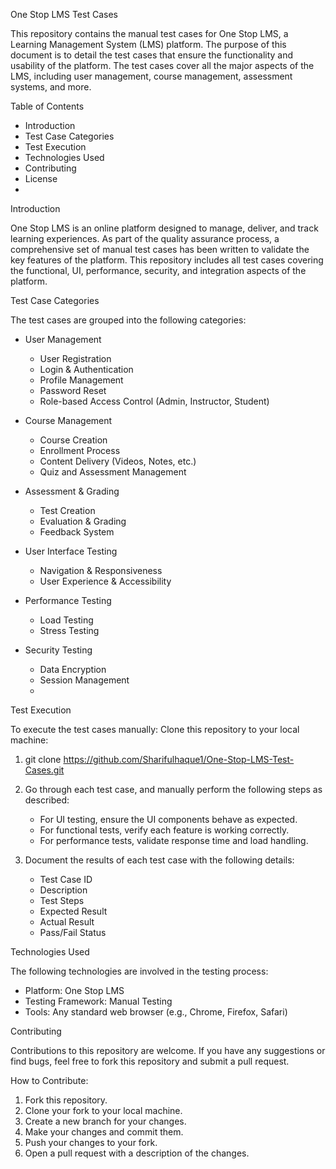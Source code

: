 ﻿One Stop LMS Test Cases
 
This repository contains the manual test cases for One Stop LMS, a Learning Management System (LMS) platform. The purpose of this document is to detail the test cases that ensure the functionality and usability of the platform. The test cases cover all the major aspects of the LMS, including user management, course management, assessment systems, and more.

Table of Contents

* Introduction
* Test Case Categories
* Test Execution
* Technologies Used
* Contributing
* License
* 
Introduction

One Stop LMS is an online platform designed to manage, deliver, and track learning experiences. As part of the quality assurance process, a comprehensive set of manual test cases has been written to validate the key features of the platform.
This repository includes all test cases covering the functional, UI, performance, security, and integration aspects of the platform.

Test Case Categories

The test cases are grouped into the following categories:

* User Management
  
   * User Registration
   * Login & Authentication
   * Profile Management
   * Password Reset
   * Role-based Access Control (Admin, Instructor, Student)
     
* Course Management
  
   * Course Creation
   * Enrollment Process
   * Content Delivery (Videos, Notes, etc.)
   * Quiz and Assessment Management
     
* Assessment & Grading
  
   * Test Creation
   * Evaluation & Grading
   * Feedback System
     
* User Interface Testing
  
   * Navigation & Responsiveness
   * User Experience & Accessibility
     
* Performance Testing
  
   * Load Testing
   * Stress Testing
     
* Security Testing
  
   * Data Encryption
   * Session Management
   * 
Test Execution

To execute the test cases manually:
Clone this repository to your local machine:


1. git clone https://github.com/Sharifulhaque1/One-Stop-LMS-Test-Cases.git


2. Go through each test case, and manually perform the following steps as described:
   * For UI testing, ensure the UI components behave as expected.
   * For functional tests, verify each feature is working correctly.
   * For performance tests, validate response time and load handling.
     
3. Document the results of each test case with the following details:
   * Test Case ID
   * Description
   * Test Steps
   * Expected Result
   * Actual Result
   * Pass/Fail Status
     
Technologies Used

The following technologies are involved in the testing process:
* Platform: One Stop LMS
* Testing Framework: Manual Testing
* Tools: Any standard web browser (e.g., Chrome, Firefox, Safari)
  
Contributing

Contributions to this repository are welcome. If you have any suggestions or find bugs, feel free to fork this repository and submit a pull request.

How to Contribute:

1. Fork this repository.
2. Clone your fork to your local machine.
3. Create a new branch for your changes.
4. Make your changes and commit them.
5. Push your changes to your fork.
6. Open a pull request with a description of the changes.
   
